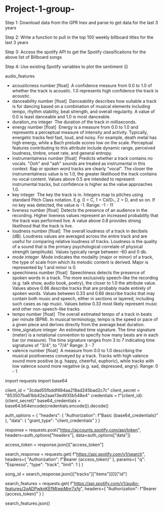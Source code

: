 # Project-1-group-
Step 1: Download data from the GPR Inex and parse to get data for the last 3 years

Step 2: Write a function to pull in the top 100 weekly billboard titles for the last 3 years

Step 3: Access the spotify API to get the Spotify classificaitons for the above list of Billboard songs

Step 4: Use existing Spotify variables to plot the sentiment 	&#9785;

audio_features


* acousticness number [float]  A confidence measure from 0.0 to 1.0 of whether the track is acoustic. 1.0 represents high confidence the track is acoustic. 
* danceability number [float]  Danceability describes how suitable a track is for dancing based on a combination of musical elements including tempo, rhythm stability, beat strength, and overall regularity. A value of 0.0 is least danceable and 1.0 is most danceable.  
* duration_ms integer  The duration of the track in milliseconds.  
* energy number [float]  Energy is a measure from 0.0 to 1.0 and represents a perceptual measure of intensity and activity. Typically, energetic tracks feel fast, loud, and noisy. For example, death metal has high energy, while a Bach prelude scores low on the scale. Perceptual features contributing to this attribute include dynamic range, perceived loudness, timbre, onset rate, and general entropy.  
* instrumentalness number [float]  Predicts whether a track contains no vocals. "Ooh" and "aah" sounds are treated as instrumental in this context. Rap or spoken word tracks are clearly "vocal". The closer the instrumentalness value is to 1.0, the greater likelihood the track contains no vocal content. Values above 0.5 are intended to represent instrumental tracks, but confidence is higher as the value approaches 1.0.  
* key integer  The key the track is in. Integers map to pitches using standard Pitch Class notation. E.g. 0 = C, 1 = C♯/D♭, 2 = D, and so on. If no key was detected, the value is -1. Range: -1 - 11  
* liveness number [float]  Detects the presence of an audience in the recording. Higher liveness values represent an increased probability that the track was performed live. A value above 0.8 provides strong likelihood that the track is live.  
* loudness number [float]  The overall loudness of a track in decibels (dB). Loudness values are averaged across the entire track and are useful for comparing relative loudness of tracks. Loudness is the quality of a sound that is the primary psychological correlate of physical strength (amplitude). Values typically range between -60 and 0 db. 
* mode integer  Mode indicates the modality (major or minor) of a track, the type of scale from which its melodic content is derived. Major is represented by 1 and minor is 0. 
* speechiness number [float]  Speechiness detects the presence of spoken words in a track. The more exclusively speech-like the recording (e.g. talk show, audio book, poetry), the closer to 1.0 the attribute value. Values above 0.66 describe tracks that are probably made entirely of spoken words. Values between 0.33 and 0.66 describe tracks that may contain both music and speech, either in sections or layered, including such cases as rap music. Values below 0.33 most likely represent music and other non-speech-like tracks.  
* tempo number [float]  The overall estimated tempo of a track in beats per minute (BPM). In musical terminology, tempo is the speed or pace of a given piece and derives directly from the average beat duration.  
* time_signature integer  An estimated time signature. The time signature (meter) is a notational convention to specify how many beats are in each bar (or measure). The time signature ranges from 3 to 7 indicating time signatures of "3/4", to "7/4" Range: 3 - 7  
* valence number [float]  A measure from 0.0 to 1.0 describing the musical positiveness conveyed by a track. Tracks with high valence sound more positive (e.g. happy, cheerful, euphoric), while tracks with low valence sound more negative (e.g. sad, depressed, angry). Range: 0 - 1 


import requests
import base64

client_id = "3cdad55fbddf484aa218ad245bad2c7c"
client_secret = "853507ba61bb42e2aae13ed935b548e4"
credentials = f"{client_id}:{client_secret}"
base64_credentials = base64.b64encode(credentials.encode()).decode()

auth_options = {
    "headers": {
        "Authorization": f"Basic {base64_credentials}"
    },
    "data": {
        "grant_type": "client_credentials"
    }
}

response = requests.post("https://accounts.spotify.com/api/token", headers=auth_options["headers"], data=auth_options["data"])

access_token = response.json()["access_token"]

search_response = requests.get(
    f"https://api.spotify.com/v1/search",
    headers={
        "Authorization": f"Bearer {access_token}"
    },
    params={
        "q": "Espresso",
        "type": "track",
        "limit": 1
    }
)

song_id = search_response.json()["tracks"]["items"][0]["id"]

search_features = requests.get(
    f"https://api.spotify.com/v1/audio-features/2oADPwknKEfMtwpMnr7xfg",
    headers={
        "Authorization": f"Bearer {access_token}"
    }
)

search_features.json()
